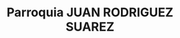 ---
title: Parroquia JUAN RODRIGUEZ SUAREZ
url: /parroquia-juan-rodriguez-suarez/
latitude: 8.577
longitude: -71.172
---